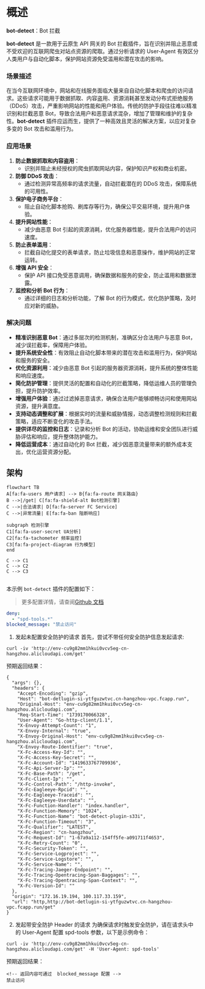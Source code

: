 # 概述

**bot-detect**：Bot 拦截 

**bot-detect** 是一款用于云原生 API 网关的 Bot 拦截插件，旨在识别并阻止恶意或不受欢迎的互联网爬虫对站点资源的爬取。通过分析请求的 User-Agent 有效区分人类用户与自动化脚本，保护网站资源免受滥用和潜在攻击的影响。

### 场景描述

在当今互联网环境中，网站和在线服务面临大量来自自动化脚本和爬虫的访问请求。这些请求可能用于数据抓取、内容盗用、资源消耗甚至发动分布式拒绝服务（DDoS）攻击，严重影响网站的性能和用户体验。传统的防护手段往往难以精准识别和拦截恶意 Bot，导致合法用户和恶意请求混杂，增加了管理和维护的复杂性。**bot-detect** 插件应运而生，提供了一种高效且灵活的解决方案，以应对复杂多变的 Bot 攻击和滥用行为。

### 应用场景

1. **防止数据抓取和内容盗用**：
   - 识别并阻止未经授权的爬虫抓取网站内容，保护知识产权和商业机密。 
2. **防御 DDoS 攻击**：
   - 通过检测异常高频率的请求流量，自动拦截潜在的 DDoS 攻击，保障系统的可用性。
3. **保护电子商务平台**：
   - 阻止自动化脚本抢购、刷库存等行为，确保公平交易环境，提升用户体验。
4. **提升网站性能**：
   - 减少由恶意 Bot 引起的资源消耗，优化服务器性能，提升合法用户的访问速度。
5. **防止表单滥用**：
   - 拦截自动化提交的表单请求，防止垃圾信息和恶意操作，维护网站的正常运转。
6. **增强 API 安全**：
   - 保护 API 接口免受恶意调用，确保数据和服务的安全，防止滥用和数据泄露。
7. **监控和分析 Bot 行为**：
   - 通过详细的日志和分析功能，了解 Bot 的行为模式，优化防护策略，及时应对新的威胁。

### 解决问题

- **精准识别恶意 Bot**：通过多层次的检测机制，准确区分合法用户与恶意 Bot，减少误拦截率，保障用户体验。
- **提升系统安全性**：有效阻止自动化脚本带来的潜在攻击和滥用行为，保护网站和服务的安全。
- **优化资源利用**：减少由恶意 Bot 引起的服务器资源消耗，提升系统的整体性能和响应速度。
- **简化防护管理**：提供灵活的配置和自动化的拦截策略，降低运维人员的管理负担，提升防护效率。
- **增强用户体验**：通过过滤掉恶意请求，确保合法用户能够顺畅访问和使用网站资源，提升满意度。
- **支持动态调整和扩展**：根据实时的流量和威胁情报，动态调整检测规则和拦截策略，适应不断变化的攻击手法。
- **提供详尽的监控和日志**：记录和分析 Bot 的活动，协助运维和安全团队进行威胁评估和响应，提升整体防护能力。
- **降低运营成本**：通过自动化的 Bot 拦截，减少因恶意流量带来的额外成本支出，优化运营资源分配。

## 架构

```mermaid
flowchart TB
A[fa:fa-users 用户请求] --> B{fa:fa-route 网关路由}
B -->|/get| C[fa:fa-shield-alt Bot检测引擎]
C -->|合法请求| D[fa:fa-server FC Service]
C -->|异常流量| E[fa:fa-ban 阻断响应]

subgraph 检测引擎
C1[fa:fa-user-secret UA分析]
C2[fa:fa-tachometer 频率监控]
C3[fa:fa-project-diagram 行为模型]
end

C --> C1
C --> C2
C --> C3


```

本示例 `bot-detect` 插件的配置如下：

> 更多配置详情，请查阅[Github 文档](https://github.com/alibaba/higress/blob/main/plugins/wasm-go/extensions/bot-detect/README.md)

```yaml
deny:
  - "spd-tools.*"
blocked_message: "禁止访问"
```

1. 发起未配置安全防护的请求
   首先，尝试不带任何安全防护信息发起请求:

```
curl -iv 'http://env-cu9g82mm1hkui0vcv5eg-cn-hangzhou.alicloudapi.com/get'
```

预期返回结果：

```
{
  "args": {},
  "headers": {
    "Accept-Encoding": "gzip",
    "Host": "bot-detlugin-si-ytfguzwtvc.cn-hangzhou-vpc.fcapp.run",
    "Original-Host": "env-cu9g82mm1hkui0vcv5eg-cn-hangzhou.alicloudapi.com",
    "Req-Start-Time": "1739170066328",
    "User-Agent": "Go-http-client/1.1",
    "X-Envoy-Attempt-Count": "1",
    "X-Envoy-Internal": "true",
    "X-Envoy-Original-Host": "env-cu9g82mm1hkui0vcv5eg-cn-hangzhou.alicloudapi.com",
    "X-Envoy-Route-Identifier": "true",
    "X-Fc-Access-Key-Id": "",
    "X-Fc-Access-Key-Secret": "",
    "X-Fc-Account-Id": "1419633767709936",
    "X-Fc-Api-Server-Ip": "",
    "X-Fc-Base-Path": "/get",
    "X-Fc-Client-Ip": "",
    "X-Fc-Control-Path": "/http-invoke",
    "X-Fc-Eagleeye-Rpcid": "",
    "X-Fc-Eagleeye-Traceid": "",
    "X-Fc-Eagleeye-Userdata": "",
    "X-Fc-Function-Handler": "index.handler",
    "X-Fc-Function-Memory": "1024",
    "X-Fc-Function-Name": "bot-detect-plugin-s33i",
    "X-Fc-Function-Timeout": "3",
    "X-Fc-Qualifier": "LATEST",
    "X-Fc-Region": "cn-hangzhou",
    "X-Fc-Request-Id": "1-67a9a112-154ff5fe-a091711f4653",
    "X-Fc-Retry-Count": "0",
    "X-Fc-Security-Token": "",
    "X-Fc-Service-Logproject": "",
    "X-Fc-Service-Logstore": "",
    "X-Fc-Service-Name": "",
    "X-Fc-Tracing-Jaeger-Endpoint": "",
    "X-Fc-Tracing-Opentracing-Span-Baggages": "",
    "X-Fc-Tracing-Opentracing-Span-Context": "",
    "X-Fc-Version-Id": ""
  },
  "origin": "172.16.19.194, 100.117.33.159",
  "url": "http,http://bot-detlugin-si-ytfguzwtvc.cn-hangzhou-vpc.fcapp.run/get"
}
```

2. 发起带安全防护 Header 的请求
   为确保请求时触发安全防护，请在请求头中的 User-Agent 配置 spd-tools 参数，以下是示例命令：

```
curl -iv 'http://env-cu9g82mm1hkui0vcv5eg-cn-hangzhou.alicloudapi.com/get' -H 'User-Agent: spd-tools'
```

预期返回结果：

```
<!-- 返回内容可通过  blocked_message 配置 -->
禁止访问
```
